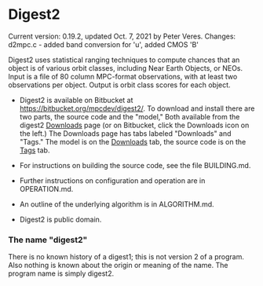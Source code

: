 # Digest2

Current version: 0.19.2, updated Oct. 7, 2021 by Peter Veres.
Changes: d2mpc.c - added band conversion for 'u', added CMOS 'B'

Digest2 uses statistical ranging techniques to compute chances that an
object is of various orbit classes, including Near Earth Objects, or NEOs.
Input is a file of 80 column MPC-format observations, with at least two
observations per object.  Output is orbit class scores for each object.

* Digest2 is available on Bitbucket at https://bitbucket.org/mpcdev/digest2/.
To download and install there are two parts, the source code and the "model,"
Both available from the digest2
[Downloads](https://bitbucket.org/mpcdev/digest2/downloads/) page (or on
Bitbucket, click the Downloads icon on the left.)  The Downloads page has
tabs labeled "Downloads" and "Tags."  The model is on the
[Downloads](https://bitbucket.org/mpcdev/digest2/downloads/?tab=downloads) tab,
the source code is on the
[Tags](https://bitbucket.org/mpcdev/digest2/downloads/?tab=tags) tab.

* For instructions on building the source code, see the file BUILDING.md.

* Further instructions on configuration and operation are in OPERATION.md.

* An outline of the underlying algorithm is in ALGORITHM.md.

* Digest2 is public domain.

### The name "digest2"

There is no known history of a digest1; this is not version 2 of a program.
Also nothing is known about the origin or meaning of the name.
The program name is simply digest2.
